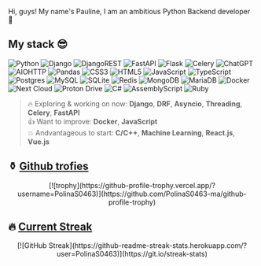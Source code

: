 Hi, guys!
My name's Pauline, I am an ambitious Python Backend developer 🤫
<h2>My stack 😎</h2>

![Python](https://img.shields.io/badge/python-3670A0?style=for-the-badge&logo=python&logoColor=ffdd54) 
![Django](https://img.shields.io/badge/django-%23092E20.svg?style=for-the-badge&logo=django&logoColor=white)
![DjangoREST](https://img.shields.io/badge/DJANGO-REST-ff1709?style=for-the-badge&logo=django&logoColor=white&color=ff1709&labelColor=gray)
![FastAPI](https://img.shields.io/badge/FastAPI-005571?style=for-the-badge&logo=fastapi)
![Flask](https://img.shields.io/badge/flask-%23000.svg?style=for-the-badge&logo=flask&logoColor=white)
![Celery](https://img.shields.io/badge/celery-%23a9cc54.svg?style=for-the-badge&logo=celery&logoColor=ddf4a4)
![ChatGPT](https://img.shields.io/badge/chatGPT-74aa9c?style=for-the-badge&logo=openai&logoColor=white)
![AIOHTTP](https://img.shields.io/badge/iohttp-%232C5bb4.svg?style=for-the-badge&logo=aiohttp&logoColor=white)
![Pandas](https://img.shields.io/badge/pandas-%23150458.svg?style=for-the-badge&logo=pandas&logoColor=white)
![CSS3](https://img.shields.io/badge/css3-%231572B6.svg?style=for-the-badge&logo=css3&logoColor=white)
![HTML5](https://img.shields.io/badge/html5-%23E34F26.svg?style=for-the-badge&logo=html5&logoColor=white)
![JavaScript](https://img.shields.io/badge/javascript-%23323330.svg?style=for-the-badge&logo=javascript&logoColor=%23F7DF1E)
![TypeScript](https://img.shields.io/badge/typescript-%23007ACC.svg?style=for-the-badge&logo=typescript&logoColor=white)
![Postgres](https://img.shields.io/badge/postgres-%23316192.svg?style=for-the-badge&logo=postgresql&logoColor=white)
![MySQL](https://img.shields.io/badge/mysql-4479A1.svg?style=for-the-badge&logo=mysql&logoColor=white)
![SQLite](https://img.shields.io/badge/sqlite-%2307405e.svg?style=for-the-badge&logo=sqlite&logoColor=white)
![Redis](https://img.shields.io/badge/redis-%23DD0031.svg?style=for-the-badge&logo=redis&logoColor=white)
![MongoDB](https://img.shields.io/badge/MongoDB-%234ea94b.svg?style=for-the-badge&logo=mongodb&logoColor=white)
![MariaDB](https://img.shields.io/badge/MariaDB-003545?style=for-the-badge&logo=mariadb&logoColor=white)
![Docker](https://img.shields.io/badge/docker-%230db7ed.svg?style=for-the-badge&logo=docker&logoColor=white)
![Next Cloud](https://img.shields.io/badge/Next%20Cloud-0B94DE?style=for-the-badge&logo=nextcloud&logoColor=white)
![Proton Drive](https://img.shields.io/badge/Proton%20Drive-6d4aff?style=for-the-badge&logo=proton%20drive&logoColor=white)
![C#](https://img.shields.io/badge/c%23-%23239120.svg?style=for-the-badge&logo=csharp&logoColor=white)
![AssemblyScript](https://img.shields.io/badge/assembly%20script-%23000000.svg?style=for-the-badge&logo=assemblyscript&logoColor=white)
![Ruby](https://img.shields.io/badge/ruby-%23CC342D.svg?style=for-the-badge&logo=ruby&logoColor=white)

> 🔥 Exploring & working on now: **Django**, **DRF**, **Asyncio**, **Threading**, **Celery**, **FastAPI**  
> 👍 Want to improve: **Docker**, **JavaScript**  
> 💥 Andvantageous to start: **C/C++**, **Machine Learning**, **React.js**, **Vue.js**      

## ⚱️ [Github trofies](https://github-profile-trophy.vercel.app/?username=PolinaS0463)

<div align='center'>[![trophy](https://github-profile-trophy.vercel.app/?username=PolinaS0463)](https://github.com/PolinaS0463-ma/github-profile-trophy)</div>

## 🔥 [Current Streak](https://github-readme-streak-stats.herokuapp.com/?user=PolinaS0463)

<div align='center'>[![GitHub Streak](https://github-readme-streak-stats.herokuapp.com/?user=PolinaS0463)](https://git.io/streak-stats)</div>

<!---
PolinaS0463/PolinaS0463 is a ✨ special ✨ repository because its `README.md` (this file) appears on your GitHub profile.
You can click the Preview link to take a look at your changes.
--->
